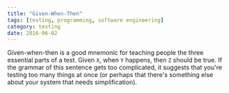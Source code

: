 ```yaml
---
title: "Given-When-Then"
tags: [testing, programming, software engineering]
category: testing
date: 2016-06-02
---
```


Given-when-then is a good mnemonic for teaching people the three essential parts of a test. Given `X`, when `Y` happens, then `Z` should be true. If the grammar of this sentence gets too complicated, it suggests that you're testing too many things at once (or perhaps that there's something else about your system that needs simplification).
